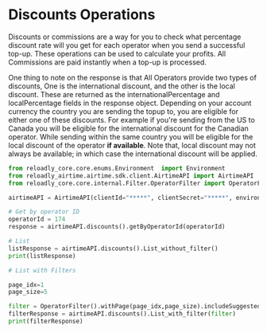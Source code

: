 # Discounts Operations

Discounts or commissions are a way for you to check what percentage discount rate will you get for each operator when
you send a successful top-up. These operations can be used to calculate your profits. All Commissions are paid instantly
when a top-up is processed.

One thing to note on the response is that All Operators provide two types of discounts, One is the international
discount, and the other is the local discount. These are returned as the internationalPercentage and localPercentage
fields in the response object. Depending on your account currency the country you are sending the topup to, you are
eligible for either one of these discounts. For example if you're sending from the US to Canada you will be eligible for
the international discount for the Canadian operator. While sending within the same country you will be eligible for the
local discount of the operator **if available**. Note that, local discount may not always be available; in which case
the international discount will be applied.

```python
from reloadly_core.core.enums.Environment  import Environment
from reloadly_airtime.airtime.sdk.client.AirtimeAPI import AirtimeAPI
from reloadly_core.core.internal.Filter.OperatorFilter import OperatorFilter

airtimeAPI = AirtimeAPI(clientId="*****", clientSecret="*****", environment=Environment.AIRTIME_SANDBOX)  

# Get by operator ID
operatorId = 174
response = airtimeAPI.discounts().getByOperatorId(operatorId)

# List
listResponse = airtimeAPI.discounts().List_without_filter()
print(listResponse)

# List with Filters

page_idx=1
page_size=5

filter = OperatorFilter().withPage(page_idx,page_size).includeSuggestedAmountsMap(True).includeSuggestedAmounts(True)
filterResponse = airtimeAPI.discounts().List_with_filter(filter)
print(filterResponse)
```
